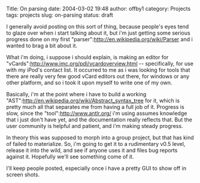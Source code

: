 Title: On parsing
date: 2004-03-02 19:48
author: offby1
category: Projects
tags: projects
slug: on-parsing
status: draft

I generally avoid posting on this sort of thing, because people\'s eyes tend to glaze over when i start talking about it, but i\'m just getting some serious progress done on my first \"parser\":http://en.wikipedia.org/wiki/Parser and i wanted to brag a bit about it.

What i\'m doing, i suppose i should explain, is making an editor for \"vCards\":http://www.imc.org/pdi/vcardoverview.html \-- specifically, for use with my iPod\'s contact list. It occurred to me as i was looking for tools that there are really very few good vCard editors out there, for windows or any other platform, and so i took it upon myself to write one of my own.

Basically, i\'m at the point where i have to build a working \"AST\":http://en.wikipedia.org/wiki/Abstract_syntax_tree for it, which is pretty much all that separates me from having a full job of it. Progress is slow, since the \"tool\":http://www.antlr.org/ i\'m using assumes knowledge that i just don\'t have yet, and the documentation really reflects that. But the user community is helpful and patient, and i\'m making steady progress.

In theory this was supposed to morph into a group project, but that has kind of failed to materialize. So, i\'m going to get it to a rudimentary v0.5 level, release it into the wild, and see if anyone uses it and files bug reports against it. Hopefully we\'ll see something come of it.

I\'ll keep people posted, especially once i have a pretty GUI to show off in screen shots.
